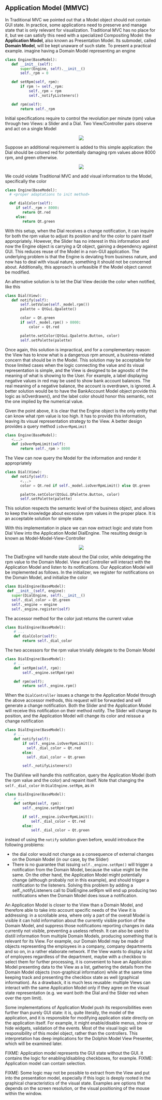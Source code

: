 Application Model (MMVC)
------------------------

In Traditional MVC we pointed out that a Model object should not contain GUI
state. In practice, some applications need to preserve and manage state that is
only relevant for visualization. Traditional MVC has no place for it, but we
can satisfy this need with a specialized Compositing Model: the **Application
Model**, also known as Presentation Model. Its submodel, called **Domain Model**,
will be kept unaware of such state. To present a practical example. imagine
having a Domain Model representing an engine 

```python
class Engine(BaseModel):
   def __init__(self): 
       super(Engine, self).__init__()  
       self._rpm = 0 

   def setRpm(self, rpm):
       if rpm != self._rpm:
           self._rpm = rpm
           self._notifyListeners()

   def rpm(self):
       return self._rpm
```

Initial specifications require to control the revolution per minute (rpm) value
through two Views: a Slider and a Dial. Two View/Controller pairs observe and
act on a single Model 

<p align="center">
    <img src="images/DomainModelApplicationModel/basic_layout.png"/>
</p>

Suppose an additional requirement is added to this simple application: the Dial
should be colored red for potentially damaging rpm values above 8000 rpm, and
green otherwise.

<p align="center">
    <img src="images/DomainModelApplicationModel/application_screenshot.png" />
</p>

We could violate Traditional MVC and add visual information to the Model,
specifically the color 

```python
class Engine(BaseModel):
  # <proper adaptations to init method>

  def dialColor(self):
     if self._rpm > 8000:
        return Qt.red
     else:
        return Qt.green
```

With this setup, when the Dial receives a change notification, it can inquire
for both the rpm value to adjust its position and for the color to paint itself
appropriately. However, the Slider has no interest in this information and now
the Engine object is carrying a Qt object, gaining a dependency against GUI.
This reduces reuse of the Model in a non-GUI application.  The underlying
problem is that the Engine is deviating from business nature, and now has to
deal with visual nature, something it should not be concerned about.
Additionally, this approach is unfeasible if the Model object cannot be
modified.  

An alternative solution is to let the Dial View decide the color
when notified, like this 

```python
class Dial(View):
   def notify(self):
       self.setValue(self._model.rpm())
       palette = QtGui.Qpalette()

       color = Qt.green
       if self._model.rpm() > 8000:
           color = Qt.red

       palette.setColor(QtGui.Qpalette.Button, color)
       self.setPalette(palette)
```

Once again, this solution is impractical, and for a complementary reason: the
View has to know what is a dangerous rpm amount, a business-related concern
that should be in the Model. This solution may be acceptable for those limited
cases when the logic connecting the value and its visual representation is
simple, and the View is designed to be agnostic of the meaning of what is
showing to the User. For example, a label displaying negative values in red may
be used to show bank account balances. The real meaning of a negative balance,
the account is overdrawn, is ignored. A better solution would be to have the
BankAccount Model object provide this logic as isOverdrawn(), and the label
color should honor this semantic, not the one implied by the numerical value.

Given the point above, it is clear that the Engine object is the only entity
that can know what rpm value is too high. It has to provide this information,
leaving its visual representation strategy to the View.  A better design
provides a query method ``isOverRpmLimit`` 

```python
class Engine(BaseModel):
   <...>
   def isOverRpmLimit(self):
       return self._rpm > 8000
```

The View can now query the Model for the information and render it appropriately 

```python
class Dial(View):
   def notify(self):
       <...>
       color = Qt.red if self._model.isOverRpmLimit() else Qt.green

       palette.setColor(QtGui.QPalette.Button, color)
       self.setPalette(palette)
```

This solution respects the semantic level of the business object, and allows to
keep the knowledge about excessive rpm values in the proper place. It is an
acceptable solution for simple state.  

With this implementation in place we can
now extract logic and state from Dial View into the Application Model
DialEngine. The resulting design is known as Model-Model-View-Controller

<p align="center">
    <img src="images/DomainModelApplicationModel/model_model_view_controller.png" />
</p>

The DialEngine will handle state about the Dial color, while delegating the rpm
value to the Domain Model. View and Controller will interact with the
Application Model and listen to its notifications.  Our Application Model will
be implemented as follows. In the initializer, we register for notifications on
the Domain Model, and initialize the color 

```python
class DialEngine(BaseModel):
 def __init__(self, engine):
   super(DialEngine, self).__init__()
   self._dial_color = Qt.green
   self._engine = engine
   self._engine.register(self)
```

The accessor method for the color just returns the current value 

```python
class DialEngine(BaseModel):
    # ...
    def dialColor(self):
        return self._dial_color
```

The two accessors for the rpm value trivially delegate to the Domain Model

```python
class DialEngine(BaseModel):
    # ...
    def setRpm(self, rpm):
        self._engine.setRpm(rpm)

    def rpm(self):
        return self._engine.rpm()
```

When the ``DialController`` issues a change to the Application Model through the
above accessor methods, this request will be forwarded and will generate a
change notification. Both the Slider and the Application Model will receive
this notification on their method notify. The Slider will change its position,
and the Application Model will change its color and reissue a change
notification 

```python
class DialEngine(BaseModel):
    # ...
    def notify(self):
        if self._engine.isOverRpmLimit():  
          self._dial_color = Qt.red
        else: 
          self._dial_color = Qt.green

        self._notifyListeners() 
```

The DialView will handle this notification, query the Application Model (both
the rpm value and the color) and repaint itself. Note that changing the
``self._dial_color`` in ``DialEngine.setRpm``, as in 

```python
class DialEngine(BaseModel):
    # ...
    def setRpm(self, rpm):
        self._engine.setRpm(rpm)

        if self._engine.isOverRpmLimit():  
            self._dial_color = Qt.red
        else: 
            self._dial_color = Qt.green
```

instead of using the ``notify`` solution given before, would introduce the
following problems: 

   - the dial color would not change as a consequence of external changes on
     the Domain Model (in our case, by the Slider)
   - There is no guarantee that issuing ``self._engine.setRpm()`` will trigger a
     notification from the Domain Model, because the value might be the same.
     On the other hand, the Application Model might potentially change
     (although probably not in this example), and should trigger a notification to
     the listeners. Solving this problem by adding a self._notifyListeners call to
     DialEngine.setRpm will end up producing two notifications when the Domain Model
     does issue a notification.

An Application Model is closer to the View than a Domain Model, and therefore
able to take into account specific needs of the View it is addressing: in a
scrollable area, where only a part of the overall Model is visible it can hold
information about the currently visible portion of the Domain Model, and
suppress those notifications reporting changes in data currently not visible,
preventing a useless refresh. It can also be used to distill information from
multiple Domain Models, producing something that is relevant for its View. For
example, our Domain Model may be made of objects representing the employees in
a company, company departments and so on, in a rather elaborate network. If the
View wants to display a list of employees regardless of the department, maybe
with a checkbox to select them for further processing, it is convenient to have
an Application Model presenting data to the View as a list, gathering the
details from the Domain Model objects (non-graphical information) while at the
same time keeping track and presenting the checkbox state as well (graphical
information). As a drawback, it is much less reusable: multiple Views can
interact with the same Application Model only if they agree on the visual state
representation (e.g. we want both the Dial and the Slider red when over the rpm
limit). 

Some implementations of Application Model push its responsibilities even further
than purely GUI state: it is, quite literally, the model of the application, and it 
is responsible for modifying application state directly on the application itself.
For example, it might enable/disable menus, show or hide widgets, validation
of the events. Most of the visual logic will be responsibility of this model
object, rather than the controllers. This interpretation has deep implications
for the Dolphin Model View Presenter, which will be examined later.

FIXME: Application model represents the GUI state without the GUI.
it contains the logic for enabling/disabling checkboxes, for example.
FIXME: Application model can contain selection.


FIXME: Some logic may not be possible to extract from the View and put into the presentation
model, especially if this logic is deeply rooted in the graphical characteristics of the
visual state. Examples are options that depends on the screen resolution, or the visual positioning
of the mouse within the window. 
